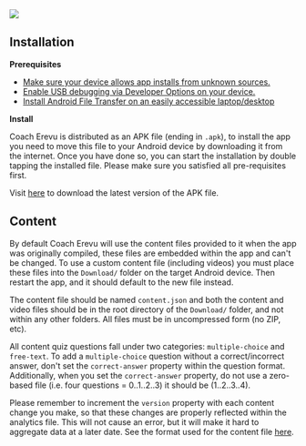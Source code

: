 <img align="center" src="https://i.imgur.com/7K5cAzO.png">

## Installation

**Prerequisites**

- [Make sure your device allows app installs from unknown sources.](https://www.applivery.com/docs/troubleshooting/android-unknown-sources)
- [Enable USB debugging via Developer Options on your device.](https://www.howtogeek.com/129728/how-to-access-the-developer-options-menu-and-enable-usb-debugging-on-android-4.2/)
- [Install Android File Transfer on an easily accessible laptop/desktop](https://www.android.com/filetransfer/)

**Install**

Coach Erevu is distributed as an APK file (ending in `.apk`), to install the app you need to move this
file to your Android device by downloading it from the internet. Once you have done so, you can start the
installation by double tapping the installed file. Please make sure you satisfied all pre-requisites first.

Visit [here](https://github.com/ryanwarsaw/coach-erevu/releases) to download the latest version of the APK file.

## Content

By default Coach Erevu will use the content files provided to it when the app was originally compiled, these files are
embedded within the app and can't be changed. To use a custom content file (including videos) you must place these files
into the `Download/` folder on the target Android device. Then restart the app, and it should default to the new file instead.

The content file should be named `content.json` and both the content and video files should be in the root directory of the
`Download/` folder, and not within any other folders. All files must be in uncompressed form (no ZIP, etc).

All content quiz questions fall under two categories: `multiple-choice` and `free-text`. To add a `multiple-choice` question
without a correct/incorrect answer, don't set the `correct-answer` property within the question format. Additionally, when you
set the `correct-answer` property, do not use a zero-based file (i.e. four questions = 0..1..2..3) it should be (1..2..3..4).

Please remember to increment the `version` property with each content change you make, so that these changes are properly reflected
within the analytics file. This will not cause an error, but it will make it hard to aggregate data at a later date. See the format used for the content file [here](https://github.com/ryanwarsaw/coach-erevu/blob/master/app/src/main/res/raw/content.json).




